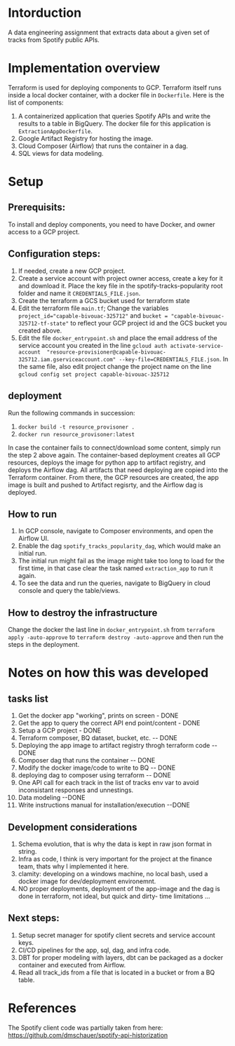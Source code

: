 # Intorduction
A data engineering assignment that extracts data about a given set of tracks from Spotify public APIs.

# Implementation overview
Terraform is used for deploying components to GCP. Terraform itself runs inside a local docker container, with a docker file in `Dockerfile`.
Here is the list of components:
1. A containerized application that queries Spotify APIs and write the results to a table in BigQuery. The docker file for this application is `ExtractionAppDockerfile`.
2. Google Artifact Registry for hosting the image.
3. Cloud Composer (Airflow) that runs the container in a dag.
4. SQL views for data modeling.

# Setup
## Prerequisits:
To install and deploy components, you need to have Docker, and owner access to a GCP project.
## Configuration steps:
1. If needed, create a new GCP project.
2. Create a service account with project owner access, create a key for it and download it. Place the key file in the spotify-tracks-popularity root folder and name it `CREDENTIALS_FILE.json`.
3. Create the terraform a GCS bucket used for terraform state
4. Edit the terraform file `main.tf`; Change the variables `project_id="capable-bivouac-325712"` and `bucket = "capable-bivouac-325712-tf-state"` to reflect your GCP project id and the GCS bucket you created above. 
5. Edit the file `docker_entrypoint.sh` and place the email address of the service account you created in the line
`gcloud auth activate-service-account  "resource-provisioner@capable-bivouac-325712.iam.gserviceaccount.com" --key-file=CREDENTIALS_FILE.json`. In the same file, also edit project change the project name on the line `gcloud config set project capable-bivouac-325712`

## deployment
Run the following commands in succession:
1. `docker build -t resource_provisoner .`
2. `docker run resource_provisoner:latest`

In case the container fails to connect/download some content, simply run the step 2 above again.
The container-based deployment creates all GCP resources, deploys the image for python app to artifact registry, and deploys the Airflow dag.
All artifacts that need deploying are copied into the Terraform container. From there, the GCP resources are created, the app image is built and pushed to Artifact regisrty, and the Airflow dag is deployed.

## How to run
1. In GCP console, navigate to Composer environments, and open the Airflow UI.
2. Enable the dag `spotify_tracks_popularity_dag`, which would make an initial run.
3. The initial run might fail as the image might take too long to load for the first time, in that case clear the task named `extraction_app` to run it again.
4. To see the data and run the queries, navigate to BigQuery in cloud console and query the table/views.

## How to destroy the infrastructure
Change the docker the last line in `docker_entrypoint.sh` from `terraform apply -auto-approve` to `terraform destroy -auto-approve` and then run the steps in the deployment.

# Notes on how this was developed
## tasks list
1. Get the docker app "working", prints on screen - DONE
2. Get the app to query the correct API end point/content - DONE
3. Setup a GCP project - DONE
4. Terraform composer, BQ dataset, bucket, etc. -- DONE
5. Deploying the app image to artifact registry throgh terraform code -- DONE
6. Composer dag that runs the container -- DONE
7. Modify the docker image/code to write to BQ -- DONE
8. deploying dag to composer using terraform -- DONE
9. One API call for each track in the list of tracks env var to avoid inconsistant responses and unnestings.
10. Data modeling --DONE
11. Write instructions manual for installation/execution --DONE

## Development considerations
1. Schema evolution, that is why the data is kept in raw json format in string.
2. Infra as code, I think is very important for the project at the finance team, thats why I implemented it here.
3. clamity: developing on a windows machine, no local bash, used a docker image for dev/deployment environemnt.
4. NO proper deployments, deployment of the app-image and the dag is done in terraform, not ideal, but quick and dirty- time limitations ...

## Next steps:
1. Setup secret manager for spotify client secrets and service account keys.
2. CI/CD pipelines for the app, sql, dag, and infra code.
3. DBT for proper modeling with layers, dbt can be packaged as a docker container and executed from Airflow.
5. Read all track_ids from a file that is located in a bucket or from a BQ table.

# References
The Spotify client code was partially taken from here: https://github.com/dmschauer/spotify-api-historization
